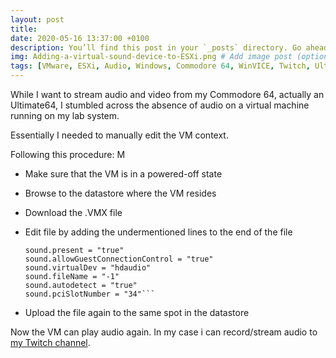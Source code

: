 ```yaml
---
layout: post
title: 
date: 2020-05-16 13:37:00 +0100
description: You’ll find this post in your `_posts` directory. Go ahead and edit it and re-build the site to see your changes. # Add post description (optional)
img: Adding-a-virtual-sound-device-to-ESXi.png # Add image post (optional)
tags: [VMware, ESXi, Audio, Windows, Commodore 64, WinVICE, Twitch, Ultimate64] # add tag
---
```

While I want to stream audio and video from my Commodore 64, actually an Ultimate64, I stumbled across the absence of audio on a virtual machine running on my lab system.

Essentially I needed to manually edit the VM context. 

Following this procedure:
M
*	Make sure that the VM is in a powered-off state
*	Browse to the datastore where the VM resides
*	Download the <InsertVirtualMachineName>.VMX file
*	Edit file by adding the undermentioned lines to the end of the file

	```Startup the VM again
	sound.present = "true"
	sound.allowGuestConnectionControl = "true"
	sound.virtualDev = "hdaudio"
	sound.fileName = "-1"
	sound.autodetect = "true"
	sound.pciSlotNumber = "34"```

*	Upload the file again to the same spot in the datastore


Now the VM can play audio again. In my case i can  record/stream audio to [my Twitch channel](https://www.twitch.tv/berrydejager).